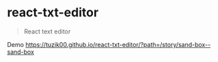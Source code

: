 # react-txt-editor

> React text editor

Demo https://tuzik00.github.io/react-txt-editor/?path=/story/sand-box--sand-box
